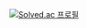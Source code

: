 [![Solved.ac
프로필](http://mazassumnida.wtf/api/v2/generate_badge?boj=blushcluster)](https://solved.ac/blushcluster)
